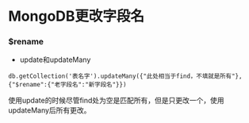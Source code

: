 # MongoDB更改字段名
### $rename
- update和updateMany
````
db.getCollection('表名字').updateMany({"此处相当于find，不填就是所有"},{"$rename":{"老字段名":"新字段名"}})
````
使用update的时候尽管find处为空是匹配所有，但是只更改一个，使用updateMany后所有更改。